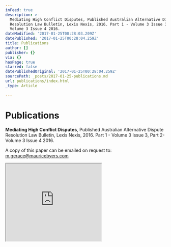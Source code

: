 ```yaml
---
inFeed: true
description: >-
  Mediating High Conflict Disputes, Published Australian Alternative Dispute
  Resolution Law Bulletin, Lexis Nexis, 2016. Part 1 - Volume 3 Issue 3, Part 2-
  Volume 3 Issue 4 2016.
dateModified: '2017-01-25T00:28:03.209Z'
datePublished: '2017-01-25T00:28:04.259Z'
title: Publications
author: []
publisher: {}
via: {}
hasPage: true
starred: false
datePublishedOriginal: '2017-01-25T00:28:04.259Z'
sourcePath: _posts/2017-01-25-publications.md
url: publications/index.html
_type: Article

---
```

# Publications

**Mediating High Conflict Disputes**, Published Australian Alternative Dispute Resolution Law Bulletin, Lexis Nexis, 2016\. Part 1 - Volume 3 Issue 3, Part 2- Volume 3 Issue 4 2016\.

A copy of this paper can be emailed on request to: m.gerace@mauricebyers.com

<iframe src="https://the-grid.github.io/ed-userhtml/?g=eJyVjrEOgjAURXe-ootrC63GQGKMyuCiIQ7upX1AI9DKK2D8equDO9M5ucs9hRw8SYiSPSmBSKUAETRpYIAsarx3mDE2zzPVg3WlfVFlO4ZsA_2Wv7FLBtvISbFDfjvebSuuVtAVjy-gjfSmr4OfTd0EnGxftUb5oLlBN3rAoEW4D0io09Vet7s4ir4T4YuLuFVT16Xl_IjFM9W_IoM4gqBrurSH_3s-RMtfYQ" height="244" style=""></iframe>